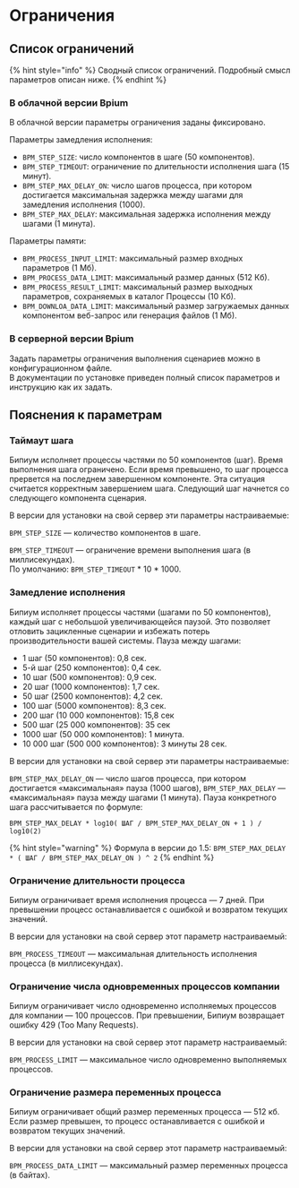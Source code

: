 # Ограничения

## Список ограничений

{% hint style="info" %}
Сводный список ограничений. Подробный смысл параметров описан ниже.
{% endhint %}

### **В облачной версии Bpium**

В облачной версии параметры ограничения заданы фиксировано.

Параметры замедления исполнения:

* `BPM_STEP_SIZE`: число компонентов в шаге (50 компонентов).
* `BPM_STEP_TIMEOUT`: ограничение по длительности исполнения шага (15 минут).
* `BPM_STEP_MAX_DELAY_ON`: число шагов процесса, при котором достигается максимальная задержка между шагами для замедления исполнения (1000).
* `BPM_STEP_MAX_DELAY`: максимальная задержка исполнения между шагами (1 минута).

Параметры памяти:

* `BPM_PROCESS_INPUT_LIMIT`: максимальный размер входных параметров (1 Мб).
* `BPM_PROCESS_DATA_LIMIT`: максимальный размер данных (512 Кб).
* `BPM_PROCESS_RESULT_LIMIT`: максимальный размер выходных параметров, сохраняемых в каталог Процессы (10 Кб).
* `BPM_DOWNLOA_DATA_LIMIT`: максимальный размер загружаемых данных компонентом веб-запрос или генерация файлов (1 Мб).

### **В серверной версии Bpium**

Задать параметры ограничения выполнения сценариев можно в конфигурационном файле.\
В документации по установке приведен полный список параметров и инструкцию как их задать.

## **Пояснения к параметрам**

### **Таймаут шага**

Бипиум исполняет процессы частями по 50 компонентов (шаг). Время выполнения шага ограничено. Если время превышено, то шаг процесса прервется на последнем завершенном компоненте. Эта ситуация считается корректным завершением шага. Следующий шаг начнется со следующего компонента сценария.

В версии для установки на свой сервер эти параметры настраиваемые:

`BPM_STEP_SIZE` — количество компонентов в шаге.

`BPM_STEP_TIMEOUT` — ограничение времени выполнения шага (в миллисекундах).\
По умолчанию: `BPM_STEP_TIMEOUT` \* 10 \* 1000.



### **Замедление исполнения**

Бипиум исполняет процессы частями (шагами по 50 компонентов), каждый шаг с небольшой увеличивающейся паузой. Это позволяет отловить зацикленные сценарии и избежать потерь производительности вашей системы. Пауза между шагами:

* 1 шаг (50 компонентов): 0,8 сек.
* 5-й шаг (250 компонентов): 0,4 сек.
* 10 шаг (500 компонентов): 0,9 сек.
* 20 шаг (1000 компонентов): 1,7 сек.
* 50 шаг (2500 компонентов): 4,2 сек.
* 100 шаг (5000 компонентов): 8,3 сек.
* 200 шаг (10 000 компонентов): 15,8 сек
* 500 шаг (25 000 компонентов): 35 сек
* 1000 шаг (50 000 компонентов): 1 минута.
* 10 000 шаг (500 000 компонентов): 3 минуты 28 сек.

В версии для установки на свой сервер эти параметры настраиваемые:

`BPM_STEP_MAX_DELAY_ON` — число шагов процесса, при котором достигается «максимальная» пауза (1000 шагов), `BPM_STEP_MAX_DELAY` — «максимальная» пауза между шагами (1 минута). Пауза конкретного шага рассчитывается по формуле:

`BPM_STEP_MAX_DELAY * log10( ШАГ / BPM_STEP_MAX_DELAY_ON + 1 ) / log10(2)`

{% hint style="warning" %}
Формула в версии до 1.5: `BPM_STEP_MAX_DELAY * ( ШАГ / BPM_STEP_MAX_DELAY_ON ) ^ 2`
{% endhint %}



### **Ограничение длительности процесса**

Бипиум ограничивает время исполнения процесса — 7 дней. При превышении процесс останавливается с ошибкой и возвратом текущих значений.

В версии для установки на свой сервер этот параметр настраиваемый:

`BPM_PROCESS_TIMEOUT` — максимальная длительность исполнения процесса (в миллисекундах).



### **Ограничение числа одновременных процессов компании**

Бипиум ограничивает число одновременно исполняемых процессов для компании — 100 процессов. При превышении, Бипиум возвращает ошибку 429 (Too Many Requests).

В версии для установки на свой сервер этот параметр настраиваемый:

`BPM_PROCESS_LIMIT` — максимальное число одновременно выполняемых процессов.



### **Ограничение размера переменных процесса**

Бипиум ограничивает общий размер переменных процесса — 512 кб. Если размер превышен, то процесс останавливается с ошибкой и возвратом текущих значений.

В версии для установки на свой сервер этот параметр настраиваемый:

`BPM_PROCESS_DATA_LIMIT` — максимальный размер переменных процесса (в байтах).

